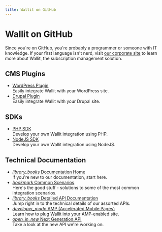 ```yaml
---
title: Wallit on GitHub
---
```

# Wallit on GitHub

Since you're on GitHub, you're probably a programmer or someone with IT knowledge. If your first language isn't nerd, visit [our corporate site](https://wallit.io) to learn more about Wallit, the subscription management solution.

<div class="row">
  <div class="col m12 l6">
    <h2>CMS Plugins</h2>
    <ul>
      <li class="flow-text"><a href="https://github.com/wallit/wordpress-wallit"><i class="icon-wordpress medium"></i> WordPress Plugin</a><br />Easily integrate Wallit with your WordPress site.</li>
      <li class="flow-text"><a href="https://github.com/wallit/drupal-wallit"><i class="icon-drupal medium"></i> Drupal Plugin</a><br />Easily integrate Wallit with your Drupal site.</li>
    </ul>
    <h2>SDKs</h2>
    <ul>
      <li class="flow-text"><a href="https://github.com/wallit/wallit-php-sdk"><i class="icon-php medium"></i> PHP SDK</a><br />Develop your own Wallit integration using PHP.</li>
      <li class="flow-text"><a href="https://github.com/wallit/wallit-nodejs-sdk"><i class="icon-nodejs medium"></i> NodeJS SDK</a><br />Develop your own Wallit integration using NodeJS.</li>
    </ul>
  </div>
  <div class="col m12 l6">
    <h2>Technical Documentation</h2>
    <ul>
      <li class="flow-text"><a href="/documentation-home"><i class="material-icons medium">library_books</i> Documentation Home</a><br />If you're new to our documentation, start here.</li>
      <li class="flow-text"><a href="/common-scenarios"><i class="material-icons medium">bookmark</i> Common Scenarios</a><br />Here's the good stuff - solutions to some of the most common integration scenarios.</li>
      <li class="flow-text"><a href="/api"><i class="material-icons medium">library_books</i> Detailed API Documentation</a><br />Jump right in to the technical details of our assorted APIs.</li>
      <li class="flow-text"><a href="/api/amp"><i class="material-icons medium">developer_mode</i> AMP (Accelerated Mobile Pages)</a><br />Learn how to plug Wallit into your AMP-enabled site.</li>
      <li class="flow-text"><a href="https://api.wallit.io/swagger/ui/index#/"><i class="material-icons medium">open_in_new</i> Next Generation API</a><br />Take a look at the new API we're working on.</li>
    </ul>
  </div>
</div>

